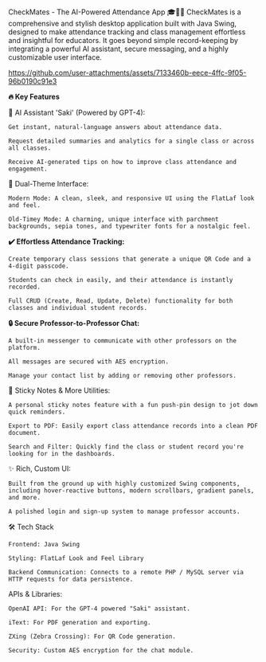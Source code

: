 CheckMates - The AI-Powered Attendance App 🎓🤖✨
CheckMates is a comprehensive and stylish desktop application built with Java Swing, designed to make attendance tracking and class management effortless and insightful for educators. It goes beyond simple record-keeping by integrating a powerful AI assistant, secure messaging, and a highly customizable user interface.

https://github.com/user-attachments/assets/7133460b-eece-4ffc-9f05-96b0190c91e3

**🔥 Key Features**

🤖 AI Assistant 'Saki' (Powered by GPT-4):

    Get instant, natural-language answers about attendance data.
    
    Request detailed summaries and analytics for a single class or across all classes.
    
    Receive AI-generated tips on how to improve class attendance and engagement.

🎨 Dual-Theme Interface:

    Modern Mode: A clean, sleek, and responsive UI using the FlatLaf look and feel.
    
    Old-Timey Mode: A charming, unique interface with parchment backgrounds, sepia tones, and typewriter fonts for a nostalgic feel.

**✔️ Effortless Attendance Tracking:**

    Create temporary class sessions that generate a unique QR Code and a 4-digit passcode.
    
    Students can check in easily, and their attendance is instantly recorded.

    Full CRUD (Create, Read, Update, Delete) functionality for both classes and individual student records.

**🔒 Secure Professor-to-Professor Chat:**

    A built-in messenger to communicate with other professors on the platform.
    
    All messages are secured with AES encryption.
    
    Manage your contact list by adding or removing other professors.

📝 Sticky Notes & More Utilities:

    A personal sticky notes feature with a fun push-pin design to jot down quick reminders.
    
    Export to PDF: Easily export class attendance records into a clean PDF document.
    
    Search and Filter: Quickly find the class or student record you're looking for in the dashboards.

✨ Rich, Custom UI:

    Built from the ground up with highly customized Swing components, including hover-reactive buttons, modern scrollbars, gradient panels, and more.
    
    A polished login and sign-up system to manage professor accounts.

🛠️ Tech Stack

    Frontend: Java Swing
    
    Styling: FlatLaf Look and Feel Library
    
    Backend Communication: Connects to a remote PHP / MySQL server via HTTP requests for data persistence.

APIs & Libraries:

    OpenAI API: For the GPT-4 powered "Saki" assistant.
    
    iText: For PDF generation and exporting.
    
    ZXing (Zebra Crossing): For QR Code generation.
    
    Security: Custom AES encryption for the chat module.


